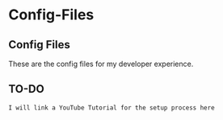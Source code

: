 # Config-Files

## Config Files

These are the config files for my developer experience.

## TO-DO

``` bash
I will link a YouTube Tutorial for the setup process here
```
